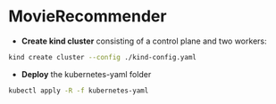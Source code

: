 # MovieRecommender




- __Create kind cluster__ consisting of a control plane and two workers:

```sh
kind create cluster --config ./kind-config.yaml
```


- __Deploy__ the kubernetes-yaml folder

```sh
kubectl apply -R -f kubernetes-yaml
```


